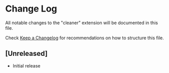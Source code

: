 # Change Log

All notable changes to the "cleaner" extension will be documented in this file.

Check [Keep a Changelog](http://keepachangelog.com/) for recommendations on how to structure this file.

## [Unreleased]

- Initial release